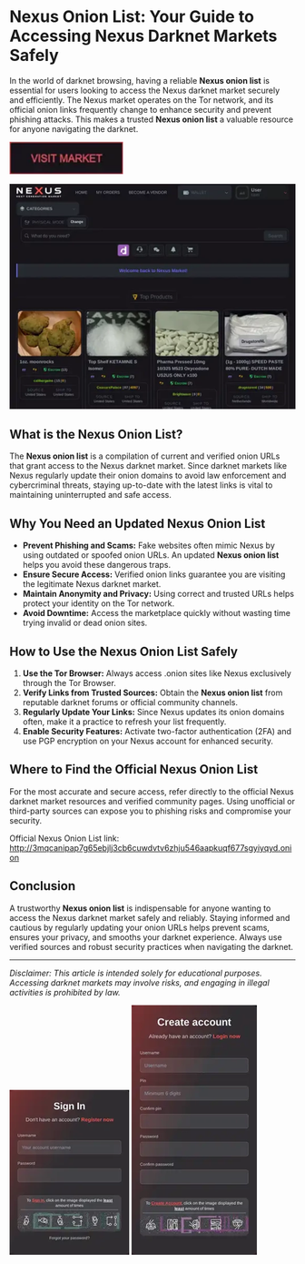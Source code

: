 # Nexus Onion List: Your Guide to Accessing Nexus Darknet Markets Safely

In the world of darknet browsing, having a reliable **Nexus onion list** is essential for users looking to access the Nexus darknet market securely and efficiently. The Nexus market operates on the Tor network, and its official onion links frequently change to enhance security and prevent phishing attacks. This makes a trusted **Nexus onion list** a valuable resource for anyone navigating the darknet.

[<img src="/snapshots/segment.webp" width="200">](http://3mqcanipap7g65ebjlj3cb6cuwdvtv6zhju546aapkuqf677sgyiyqyd.onion)

<a href="http://3mqcanipap7g65ebjlj3cb6cuwdvtv6zhju546aapkuqf677sgyiyqyd.onion"><img src="/snapshots/fit.webp" alt="image" style="max-width: 100%;"></a>


## What is the Nexus Onion List?

The **Nexus onion list** is a compilation of current and verified onion URLs that grant access to the Nexus darknet market. Since darknet markets like Nexus regularly update their onion domains to avoid law enforcement and cybercriminal threats, staying up-to-date with the latest links is vital to maintaining uninterrupted and safe access.

## Why You Need an Updated Nexus Onion List

- **Prevent Phishing and Scams:** Fake websites often mimic Nexus by using outdated or spoofed onion URLs. An updated **Nexus onion list** helps you avoid these dangerous traps.
- **Ensure Secure Access:** Verified onion links guarantee you are visiting the legitimate Nexus darknet market.
- **Maintain Anonymity and Privacy:** Using correct and trusted URLs helps protect your identity on the Tor network.
- **Avoid Downtime:** Access the marketplace quickly without wasting time trying invalid or dead onion sites.

## How to Use the Nexus Onion List Safely

1. **Use the Tor Browser:** Always access .onion sites like Nexus exclusively through the Tor Browser.
2. **Verify Links from Trusted Sources:** Obtain the **Nexus onion list** from reputable darknet forums or official community channels.
3. **Regularly Update Your Links:** Since Nexus updates its onion domains often, make it a practice to refresh your list frequently.
4. **Enable Security Features:** Activate two-factor authentication (2FA) and use PGP encryption on your Nexus account for enhanced security.

## Where to Find the Official Nexus Onion List

For the most accurate and secure access, refer directly to the official Nexus darknet market resources and verified community pages. Using unofficial or third-party sources can expose you to phishing risks and compromise your security.

Official Nexus Onion List link: http://3mqcanipap7g65ebjlj3cb6cuwdvtv6zhju546aapkuqf677sgyiyqyd.onion

## Conclusion

A trustworthy **Nexus onion list** is indispensable for anyone wanting to access the Nexus darknet market safely and reliably. Staying informed and cautious by regularly updating your onion URLs helps prevent scams, ensures your privacy, and smooths your darknet experience. Always use verified sources and robust security practices when navigating the darknet.

---

*Disclaimer: This article is intended solely for educational purposes. Accessing darknet markets may involve risks, and engaging in illegal activities is prohibited by law.*

<a href="http://3mqcanipap7g65ebjlj3cb6cuwdvtv6zhju546aapkuqf677sgyiyqyd.onion"><img src="/snapshots/mirror.webp" style="max-width: 100%;"></a>
<a href="http://3mqcanipap7g65ebjlj3cb6cuwdvtv6zhju546aapkuqf677sgyiyqyd.onion"><img src="/snapshots/bar.webp" style="max-width: 100%;"></a>